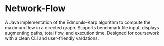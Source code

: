 # Network-Flow
A Java implementation of the Edmonds–Karp algorithm to compute the maximum flow in a directed graph. Supports benchmark file input, displays augmenting paths, total flow, and execution time. Designed for coursework with a clean CLI and user-friendly validations.
